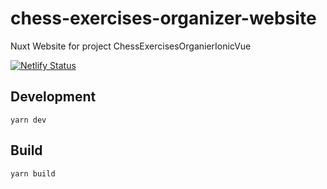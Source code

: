 # chess-exercises-organizer-website

Nuxt Website for project ChessExercisesOrganierIonicVue

[![Netlify Status](https://api.netlify.com/api/v1/badges/17286090-c8c4-4fa1-b705-fdec967e6ac4/deploy-status)](https://app.netlify.com/sites/chessexercisesorganizermobile/deploys)

## Development

`yarn dev`

## Build

`yarn build`